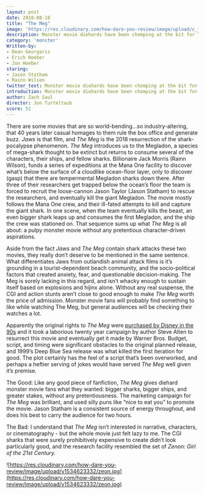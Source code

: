 ```yaml
---
layout: post
date: 2018-08-18
title: "The Meg"
image: 'https://res.cloudinary.com/how-dare-you-review/image/upload/c_fill,h_399,w_760/v1529788824/the-meg.jpg'
description: Monster movie diehards have been chomping at the bit for The Meg because of it’s 20 year journey to the big-screen, yet somehow bigger sharks yielded smaller suspense.
category: 'monster'
Written-by: 
- Dean Georgaris
- Erich Hoeber
- Jon Hoeber
staring: 
- Jason Statham
- Rainn Wilson
twitter_text: Monster movie diehards have been chomping at the bit for The Meg because of it’s 20 year journey to the big-screen, yet somehow bigger sharks yielded smaller suspense. 
introduction: Monster movie diehards have been chomping at the bit for The Meg because of it’s 20 year journey to the big-screen, yet somehow bigger sharks yielded smaller suspense.
author: Zach Saul
director: Jon Turteltaub
score: 51 
---
```


There are some movies that are so world-bending...so industry-altering, that 40 years later casual homages to them rule the box office and generate buzz. *Jaws* is that film, and *The Meg* is the 2018 resurrection of the shark-pocalypse phenomenon. *The Meg* introduces us to the Megladon, a species of mega-shark thought to be extinct but returns to consume several of the characters, their ships, and fellow sharks. Billionaire Jack Morris (Rainn Wilson), funds a series of expeditions at the Mana One facility to discover what’s below the surface of a cloudlike ocean-floor layer, only to discover (gasp) that there are tempermental Megladon sharks down there. After three of their researchers get trapped below the ocean’s floor the team is forced to recruit the loose-cannon Jason Taylor (Jason Statham) to rescue the researchers, and eventually kill the giant Megladon. The movie mostly follows the Mana One crew, and their ill-fated attempts to kill and capture the giant shark. In one scene, when the team eventually kills the beast, an even bigger shark leaps up and consumes the first Megladon, and the ship the crew was stationed on. That sequence sums up what *The Meg* is all about: a pulpy monster movie without any pretentious character-driven aspirations.    

Aside from the fact *Jaws* and *The Meg* contain shark attacks these two movies, they really don’t deserve to be mentioned in the same sentence. What differentiates Jaws from outlandish animal attack films is it’s grounding in a tourist-dependent beach community, and the socio-political factors that created anxiety, fear, and questionable decision-making. The Meg is sorely lacking in this regard, and isn’t whacky enough to sustain itself based on explosions and hijinx alone. Without any real suspense, the CGI and action stunts aren’t close to good enough to make *The Meg* worth the price of admission. Monster movie fans will probably find something to like while watching The Meg, but general audiences will be checking their watches a lot. 

Apparently the original rights to *The Meg* were [purchased by Disney in the 90s](https://www.wired.com/story/the-meg-movie/) and it took a laborious twenty year campaign by author Steve Alten to resurrect this movie and eventually get it made by Warner Bros. Budget, script, and timing were significant obstacles to the original planned release, and 1999’s Deep Blue Sea release was what killed the first iteration for good. The plot certainly has the feel of a script that’s been overworked, and perhaps a heftier serving of jokes would have served *The Meg* well given it’s premise.

The Good: Like any good piece of fanfiction, *The Meg* gives diehard monster movie fans what they wanted: bigger sharks, bigger ships, and greater stakes, without any pretentiousness. The marketing campaign for *The Meg* was brilliant, and used silly puns like “nice to eat you” to promote the movie. Jason Statham is a consistent source of energy throughout, and does his best to carry the audience for two hours.

The Bad: I understand that *The Meg* isn’t interested in narrative, characters, or cinematography - but the whole movie just felt lazy to me. The CGI sharks that were surely prohibitively expensive to create didn’t look particularly good, and the research facility resembled the set of *Zenon: Girl of the 21st Century.*

![https://res.cloudinary.com/how-dare-you-review/image/upload/v1534623332/zeon.jpg](https://res.cloudinary.com/how-dare-you-review/image/upload/v1534623332/zeon.jpg)

